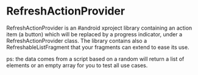 RefreshActionProvider
==============

RefreshActionProvider is an #android xproject library containing an action item (a button) which will be replaced by a progress indicator, under a RefreshActionProvider class. The library contains also a RefreshableListFragment that your fragments can extend to ease its use.

ps: the data comes from a script based on a random will return a list of elements or an empty array for you to test all use cases.
